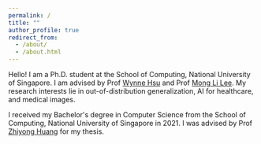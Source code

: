 ```yaml
---
permalink: /
title: ""
author_profile: true
redirect_from: 
  - /about/
  - /about.html
---
```


Hello! I am a Ph.D. student at the School of Computing, National University of Singapore. I am advised by Prof [Wynne Hsu](https://www.comp.nus.edu.sg/~whsu/) and Prof [Mong Li Lee](https://www.comp.nus.edu.sg/~leeml/). My research interests lie in out-of-distribution generalization, AI for healthcare, and medical images. 

I received my Bachelor's degree in Computer Science from the School of Computing, National University of Singapore in 2021. I was advised by Prof [Zhiyong Huang](https://www.comp.nus.edu.sg/~huangzy/) for my thesis. 

